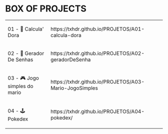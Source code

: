 <h1> BOX OF PROJECTS </h1>

<table>

<tr>
    <td>
      <p>  01 - 🧮 Calcula' Dora</p>
    </td>
    <td>
      <p>https://txhdr.github.io/PROJETOS/A01-calcula-dora</p>
    </td>
  </tr>

  
  <tr>
    <td>
      <p> 02 - 🔐  Gerador De Senhas</p>
    </td>
    <td>
      <p>https://txhdr.github.io/PROJETOS/A02-geradorDeSenha</p>
    </td>
  </tr>


  <tr>
    <td>
      <p> 03 - 🎮  Jogo simples do mario</p>
    </td>
    <td>
      <p>https://txhdr.github.io/PROJETOS/A03-Mario-JogoSimples</p>
    </td>
  </tr>
  
  <tr>
    <td>
      <p> 04 - 🕹️  Pokedex</p>
    </td>
    <td>
      <p>https://txhdr.github.io/PROJETOS/A04-pokedex/</p>
    </td>
  </tr>

  
</table>
